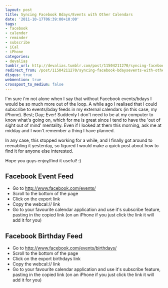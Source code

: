 ```yaml
---
layout: post
title: Syncing Facebook Bdays/Events with Other Calendars
date: '2011-10-17T06:39:00+10:00'
tags:
- facebook
- calender
- reminder
- subscribe
- iCal
- iPhone
categories:
- devalias
tumblr_url: http://devalias.tumblr.com/post/11504211270/syncing-facebook-bdaysevents-with-other-calendars
redirect_from: /post/11504211270/syncing-facebook-bdaysevents-with-other-calendars
disqus: true
webmention: true
crosspost_to_medium: false
---
```

I'm sure i'm not alone when I say that without Facebook events/bdays I would be so much more out of the loop. A while ago I realised that I could subscribe to events/bday feeds in my external calendars (in this case, my iPhone). Best; Day; Ever! Suddenly I don't need to be at my computer to know what's going on, which for me is great since I tend to have the 'out of sight out of mind' mentality. Even if I looked at them this morning, ask me at midday and I won't remember a thing I have planned.

In any case, this stopped working for a while, and I finally got around to reenabling it yesterday, so figured I would make a quick post about how to find it for anyone else interested.

Hope you guys enjoy/find it useful! :)

## Facebook Event Feed

* Go to http://www.facebook.com/events/
* Scroll to the bottom of the page
* Click on the export link
* Copy the webcal:// link
* Go to your favourite calendar application and use it's subscribe feature, pasting in the copied link (on an iPhone if you just click the link it will add it for you)

## Facebook Birthday Feed

* Go to http://www.facebook.com/events/birthdays/
* Scroll to the bottom of the page
* Click on the export birthdays link
* Copy the webcal:// link
* Go to your favourite calendar application and use it's subscribe feature, pasting in the copied link (on an iPhone if you just click the link it will add it for you)
